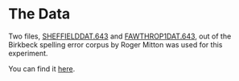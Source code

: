 # The Data
Two files, [SHEFFIELDDAT.643](https://github.com/gloryodeyemi/COMP_8730_Assignment1/blob/main/Data/SHEFFIELDDAT.643) and [FAWTHROP1DAT.643](https://github.com/gloryodeyemi/COMP_8730_Assignment1/blob/main/Data/FAWTHROP1DAT.643), out of the Birkbeck spelling error corpus by Roger Mitton was used for this experiment.

You can find it [here](https://ota.bodleian.ox.ac.uk/repository/xmlui/handle/20.500.12024/0643).
